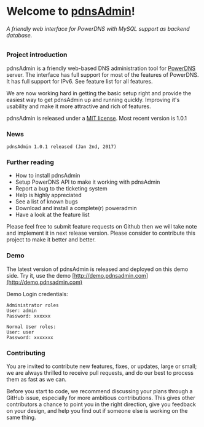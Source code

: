 # Welcome to [pdnsAdmin](http://pdnsadmin.com)!

###### A friendly web interface for PowerDNS with MySQL support as backend database.

### Project introduction

pdnsAdmin is a friendly web-based DNS administration tool for [PowerDNS](https://www.powerdns.com/) server. The interface has full support for most of the features of PowerDNS. It has full support for IPv6. See feature list for all features.

We are now working hard in getting the basic setup right and provide the easiest way to get pdnsAdmin up and running quickly. Improving it's usability and make it more attractive and rich of features.

pdnsAdmin is released under a [MIT license](http://opensource.org/licenses/MIT).
Most recent version is 1.0.1

### News

    pdnsAdmin 1.0.1 released (Jan 2nd, 2017)

### Further reading

- How to install pdnsAdmin
- Setup PowerDNS API to make it working with pdnsAdmin
- Report a bug to the ticketing system
- Help is highly appreciated
- See a list of known bugs
- Download and install a complete(r) poweradmin
- Have a look at the feature list


Please feel free to submit feature requests on Github then we will take note and implement it in next release version.
Please consider to contribute this project to make it better and better.

### Demo 

The latest version of pdnsAdmin is released and deployed on this demo side. Try it, use the demo
[http://demo.pdnsadmin.com](http://demo.pdnsadmin.com)

Demo Login credentials:

    Administrator roles
    User: admin 
    Password: xxxxxx

    Normal User roles:
    User: user 
    Password: xxxxxxx


### Contributing
You are invited to contribute new features, fixes, or updates, large or small; we are always thrilled to receive pull requests, and do our best to process them as fast as we can.

Before you start to code, we recommend discussing your plans through a GitHub issue, especially for more ambitious contributions. This gives other contributors a chance to point you in the right direction, give you feedback on your design, and help you find out if someone else is working on the same thing.
